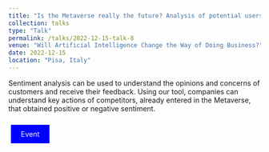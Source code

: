 ```yaml
---
title: "Is the Metaverse really the future? Analysis of potential users' sentiments"
collection: talks
type: "Talk"
permalink: /talks/2022-12-15-talk-8
venue: "Will Artificial Intelligence Change the Way of Doing Business?"
date: 2022-12-15
location: "Pisa, Italy"
---
```

Sentiment analysis can be used to understand the opinions and concerns of customers and receive their feedback. Using our tool, companies can understand key actions of competitors, already entered in the Metaverse, that obtained positive or negative sentiment.

<a href="https://www.livornine2030.it/wp-content/uploads/2022/12/Programma_Seminario-AI-Unipi_15-Dicembre-22.pdf" style="background-color: blue; color: white; padding: 10px 20px; text-align: center; text-decoration: none; display: inline-block; margin: 10px 5px; cursor: pointer;">Event</a>
